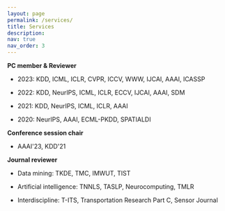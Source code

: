 ```yaml
---
layout: page
permalink: /services/
title: Services
description: 
nav: true
nav_order: 3
---
```


<div>
  <p><strong>PC member &amp; Reviewer</strong></p>
  <ul>
  <li><p>2023: KDD, ICML, ICLR, CVPR, ICCV, WWW, IJCAI, AAAI, ICASSP</p>
  </li>
  <li><p>2022: KDD, NeurIPS, ICML, ICLR, ECCV, IJCAI, AAAI, SDM</p>
  </li>
  <li><p>2021: KDD, NeurIPS, ICML, ICLR, AAAI</p>
  </li>
  <li><p>2020: NeurIPS, AAAI, ECML-PKDD, SPATIALDI</p>
  </li>
  </ul>

  <p><strong>Conference session chair</strong></p>
  <ul>
  <li><p>AAAI'23, KDD'21</p>
  </li>
  </ul>

  <p><strong>Journal reviewer</strong></p>
  <ul>
  <li><p>Data mining: TKDE, TMC, IMWUT, TIST</p></li>
  <li><p>Artificial intelligence: TNNLS, TASLP, Neurocomputing, TMLR</p></li>
  <li><p>Interdiscipline: T-ITS, Transportation Research Part C, Sensor Journal</p></li>
  </ul>
</div>
